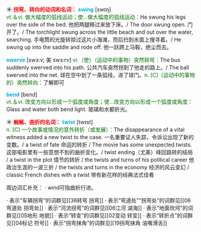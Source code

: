☀ <font color="red">**拐弯、转向的动词和名词：**</font>
<font color="sky blue">**swing**</font> [swɪŋ]  
<font color="rgb(227, 108, 9)">vt.＆vi. 做大幅度的弧线运动；使…做大幅度的弧线运动：</font>He swung his legs over the side of the bed. 他把两腿移过来放下床。/ The door swung open. 门开了。/ The torchlight swung across the little beach and out over the water, searching. 手电筒的光旋转掠过这片小海滩，而后扫到水面上搜寻着。/ He swung up into the saddle and rode off. 他一跃跨上马鞍，绝尘而去。
           
<font color="sky blue">**swerve**</font> [swɜ:v; 美 swɜ:rv]
<font color="rgb(227, 108, 9)">vi.（使）（运动中的事物）突然转弯：</font>The bus suddenly swerved into his path. 公共汽车突然拐到了他走的路上。/ The ball swerved into the net. 球在空中划了一条弧线，进了球门。<font color="rgb(227, 108, 9)">n. [C]（运动中的事物的）突然转向：</font>了解即可

<font color="sky blue">**bend**</font> [bend]  
<font color="rgb(227, 108, 9)">vt.＆vi. 改变方向以形成一个弧度或角度；使…改变方向以形成一个弧度或角度：</font>Glass and water both bend light. 玻璃和水都折光。

☀ <font color="red">**蜿蜒、曲折的名词：**</font>
<font color="sky blue">**twist**</font> [twɪst]  
<font color="rgb(227, 108, 9)">n. [C] 一个故事或情况的意外转折（或发展）：</font>The disappearance of a vital witness added a new twist to the case. 一名重要证人失踪，令诉讼出现了新的变数。/ a twist of fate 命运的转折 / The movie has some unexpected twists. 这部电影里有一些意想不到的曲折变化。/ twist ending（尤美）峰回路转的结局 / a twist in the plot 情节的转折 / the twists and turns of his political career 他政治生涯的一波三折 / the twists and turns in the economy 经济的风云变幻 / classic French dishes with a twist 带有新花样的经典法式佳肴
 
周边词汇补充：
· wind可指曲折行进。

· 表示“车辆拐弯”的词群见[[36转弯 拐弯]]
· 表示“弯道处”“拐弯处”的词群见[[06弯道处 拐弯处]]
· 表示“河流拐弯”的词群见[[06江河 湖海]]
· 表示“地面坎坷”的词群见[[05地形 地貌]]
· 表示“转变”的词群见[[02变动 转变]]
· 表示“转折点”的词群见[[04标记 符号]]
· 表示“拐弯抹角”的词群见[[19拐弯抹角 油嘴滑舌]]
